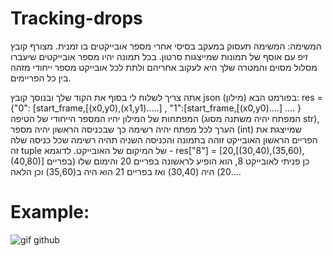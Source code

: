 # Tracking-drops

המשימה:
המשימה תעסוק במעקב בסיסי אחרי מספר אובייקטים בו זמנית. מצורף קובץ זיפ עם אוסף של תמונות שמייצגות סרטון. בכל תמונה יהיו מספר אובייקטים שיעברו מסלול מסוים והמטרה שלך היא לעקוב אחריהם ולתת לכל אובייקט מספר ייחודי מזהה בין כל הפריימים.

אתה צריך לשלוח לי בסוף את הקוד שלך ובנוסך קובץ json (מילון) בפורמט הבא:
res = {"0": [start_frame,[(x0,y0),(x1,y1).....] , "1":[start_frame,[(x0,y0)....] .... }
המפתחות של המילון יהיו המספר הייחודי של הטיפה (המפתח יהיה משתנה מסוג str), הערך לכל מפתח יהיה רשימה כך שבכניסה הראשון יהיה מספר (int) שמייצגת את הפריים הראשון האובייקט זוהה בתמונה והכניסה השניה תהיה רשימה שכל כניסה שלה זה tuple של המיקום של האובייקט.
לדוגמא -
res["8"] = [20,[(30,40),(35,60),(40,80)]
כן פניתי לאובייקט 8, הוא הופיע לראשונה בפריים 20 והימום שלו (בפריים 20) היה (30,40) ואז בפריים 21 הוא היה ב(35,60) וכן הלאה....


# Example:

![gif github](https://github.com/Roy-Ayalon/Tracking-drops/assets/90352235/7a283ea0-74c0-4e48-937c-6322103887f2)
